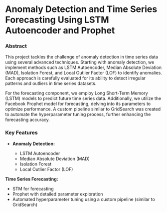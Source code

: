 # Anomaly Detection and Time Series Forecasting Using LSTM Autoencoder and Prophet
### Abstract
This project tackles the challenge of anomaly detection in time series data using several advanced techniques. Starting with anomaly detection, we implement methods such as LSTM Autoencoder, Median Absolute Deviation (MAD), Isolation Forest, and Local Outlier Factor (LOF) to identify anomalies. Each approach is carefully evaluated for its ability to detect irregular patterns and outliers in time series datasets.

For the forecasting component, we employ Long Short-Term Memory (LSTM) models to predict future time series data. Additionally, we utilize the Facebook Prophet model for forecasting, delving into its parameters to optimize performance. A custom pipeline similar to GridSearch was created to automate the hyperparameter tuning process, further enhancing the forecasting accuracy.

### Key Features
- **Anomaly Detection:**

  - LSTM Autoencoder
  - Median Absolute Deviation (MAD)
  - Isolation Forest
  - Local Outlier Factor (LOF)
 
    
**Time Series Forecasting:**

  - STM for forecasting
  - Prophet with detailed parameter exploration
  - Automated hyperparameter tuning using a custom pipeline (similar to GridSearch)
